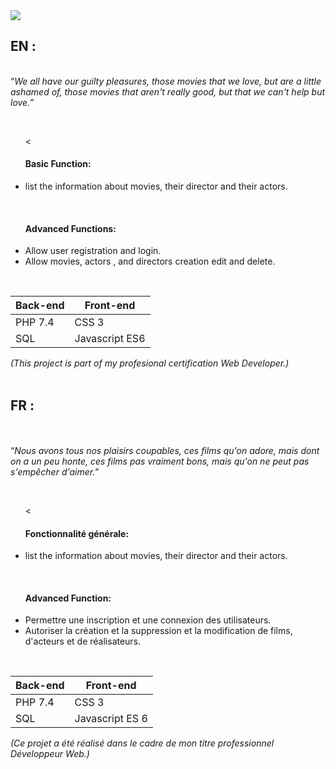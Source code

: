 

<img src="img/homepage.jpg">


<h2>EN :</h2> 
<br>
<q><i>We all have our guilty pleasures, those movies that we love, but are a little ashamed of, those movies that aren't really good, but that we can't help but love.</i></q>

<br><ul><<h4>Basic Function:</h4>
  <li>list the information about movies, their director and their actors.</li>

</ul>
<br>
<ul>
  <h4>Advanced Functions:</h4>
  <li>Allow user registration and login.</li>
  <li>Allow movies, actors , and directors creation edit and delete.</li>
</ul>
<br>

Back-end | Front-end
------------ | -------------
PHP 7.4 | CSS 3
SQL | Javascript ES6

*(This project is part of my profesional certification Web Developer.)*
<br>
<br>
<h2>FR :</h2><br>
<br>
<q><i>Nous avons tous nos plaisirs coupables, ces films qu'on adore, mais dont on a un peu honte, ces films pas vraiment bons, mais qu'on ne peut pas s'empêcher d'aimer.</i></q>

<br><ul><<h4>Fonctionnalité générale:</h4>
  <li>list the information about movies, their director and their actors.</li>

</ul>
<br>
<ul>
  <h4> Advanced Function:</h4>
  <li>Permettre une inscription et une connexion des utilisateurs.</li>
  <li>Autoriser la création et la suppression et la modification de films, d'acteurs et de réalisateurs.</li>
</ul>
<br>


Back-end | Front-end
------------ | -------------
PHP 7.4 | CSS 3
SQL | Javascript ES 6

*(Ce projet a été réalisé dans le cadre de mon titre professionnel Développeur Web.)*
